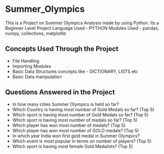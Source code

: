 # Summer_Olympics
This is a Project on Summer Olympics Analysis made by using Python.
Its a Beginner Level Project
Language Used - PYTHON
Modules Used - pandas, numpy, collections, matplotlib

## Concepts Used Through the Project
* File Handling
* Importing Modules
* Basic Data Structures concepts like - DICTIONARY, LISTS etc
* Basic Data manipulation

## Questions Answered in the Project
* In how many cities Summer Olympics is held so far?
* Which Country is having most number of Gold Medals so far? (Top 5)
* Which sport is having most number of Gold Medals so far? (Top 5)
* Which sport is having most number of medals so far? (Top 5)
* Which player has won most number of medals? (Top 5)
* Which player has won most number of GOLD medals? (Top 5)
* In which year India won first gold medal in Summer Olympics?
* Which event is most popular in terms on number of players? (Top 5)
* Which sport is having most female Gold Medalists? (Top 5)
